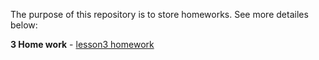 The purpose of this repository is to store homeworks. See more detailes below:

**3 Home work** - [lesson3 homework](/.lesson3-homework)